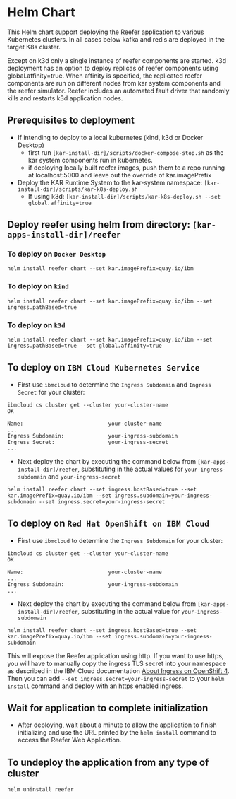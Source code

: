 <!--
# Copyright IBM Corporation 2020,2021
#
# Licensed under the Apache License, Version 2.0 (the "License");
# you may not use this file except in compliance with the License.
# You may obtain a copy of the License at
#
#     http://www.apache.org/licenses/LICENSE-2.0
#
# Unless required by applicable law or agreed to in writing, software
# distributed under the License is distributed on an "AS IS" BASIS,
# WITHOUT WARRANTIES OR CONDITIONS OF ANY KIND, either express or implied.
# See the License for the specific language governing permissions and
# limitations under the License.
-->

# Helm Chart

This Helm chart support deploying the Reefer application to various Kubernetes clusters.
In all cases below kafka and redis are deployed in the target K8s cluster.  

Except on k3d only a single instance of reefer components are started.
k3d deployment has an option to deploy replicas of reefer components using global.affinity=true.
When affinity is specified, the replicated reefer components are run on different nodes from
kar system components and the reefer simulator.
Reefer includes an automated fault driver that randomly kills and restarts k3d application nodes.

## Prerequisites to deployment 
 * If intending to deploy to a local kubernetes (kind, k3d or Docker Desktop)
   * first run `[kar-install-dir]/scripts/docker-compose-stop.sh` as the kar system components run in kubernetes.
   * if deploying locally built reefer images, push them to a repo running at localhost:5000 and leave out the override of kar.imagePrefix 
 * Deploy the KAR Runtime System to the kar-system namespace: `[kar-install-dir]/scripts/kar-k8s-deploy.sh`  
   * If using k3d: ```[kar-install-dir]/scripts/kar-k8s-deploy.sh --set global.affinity=true```

## Deploy reefer using helm from directory: ```[kar-apps-install-dir]/reefer```

### To deploy on `Docker Desktop`
```shell
helm install reefer chart --set kar.imagePrefix=quay.io/ibm
```

### To deploy on `kind`
```shell
helm install reefer chart --set kar.imagePrefix=quay.io/ibm --set ingress.pathBased=true
```

### To deploy on `k3d`
```shell
helm install reefer chart --set kar.imagePrefix=quay.io/ibm --set ingress.pathBased=true --set global.affinity=true
```

## To deploy on `IBM Cloud Kubernetes Service`
 * First use `ibmcloud` to determine the `Ingress Subdomain` and `Ingress Secret` for your cluster:
```shell
ibmcloud cs cluster get --cluster your-cluster-name
OK

Name:                           your-cluster-name
...
Ingress Subdomain:              your-ingress-subdomain
Ingress Secret:                 your-ingress-secret
...
```
 * Next deploy the chart by executing the command below
from `[kar-apps-install-dir]/reefer`, substituting in
the actual values for `your-ingress-subdomain` and `your-ingress-secret`
```shell
helm install reefer chart --set ingress.hostBased=true --set kar.imagePrefix=quay.io/ibm --set ingress.subdomain=your-ingress-subdomain --set ingress.secret=your-ingress-secret
```
## To deploy on `Red Hat OpenShift on IBM Cloud`
 * First use `ibmcloud` to determine the `Ingress Subdomain` for your cluster:
```shell
ibmcloud cs cluster get --cluster your-cluster-name
OK

Name:                           your-cluster-name
...
Ingress Subdomain:              your-ingress-subdomain
...
```
 * Next deploy the chart by executing the command below
from `[kar-apps-install-dir]/reefer`, substituting in
the actual value for `your-ingress-subdomain`
```shell
helm install reefer chart --set ingress.hostBased=true --set kar.imagePrefix=quay.io/ibm --set ingress.subdomain=your-ingress-subdomain
```

This will expose the Reefer application using http.  If you want to
use https, you will have to manually copy the ingress TLS secret into
your namespace as described in the IBM Cloud documentation
[About Ingress on OpenShift 4](https://cloud.ibm.com/docs/openshift?topic=openshift-ingress-about-roks4).
Then you can add `--set ingress.secret=your-ingress-secret` to your
`helm install` command and deploy with an https enabled ingress.

## Wait for application to complete initialization
 * After deploying, wait about a minute to allow the application to
finish initializing and use the URL printed by the `helm install` command
to access the Reefer Web Application.

## To undeploy the application from any type of cluster
```shell
helm uninstall reefer
```

